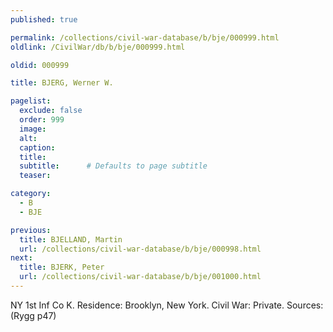 ```yaml
---
published: true

permalink: /collections/civil-war-database/b/bje/000999.html
oldlink: /CivilWar/db/b/bje/000999.html

oldid: 000999

title: BJERG, Werner W.

pagelist:
  exclude: false
  order: 999
  image: 
  alt:
  caption:
  title:
  subtitle:      # Defaults to page subtitle
  teaser:

category: 
  - B 
  - BJE

previous:
  title: BJELLAND, Martin
  url: /collections/civil-war-database/b/bje/000998.html  
next:
  title: BJERK, Peter
  url: /collections/civil-war-database/b/bje/001000.html   
---
```

NY 1st Inf Co K. Residence: Brooklyn, New York. Civil War: Private. Sources: (Rygg p47)